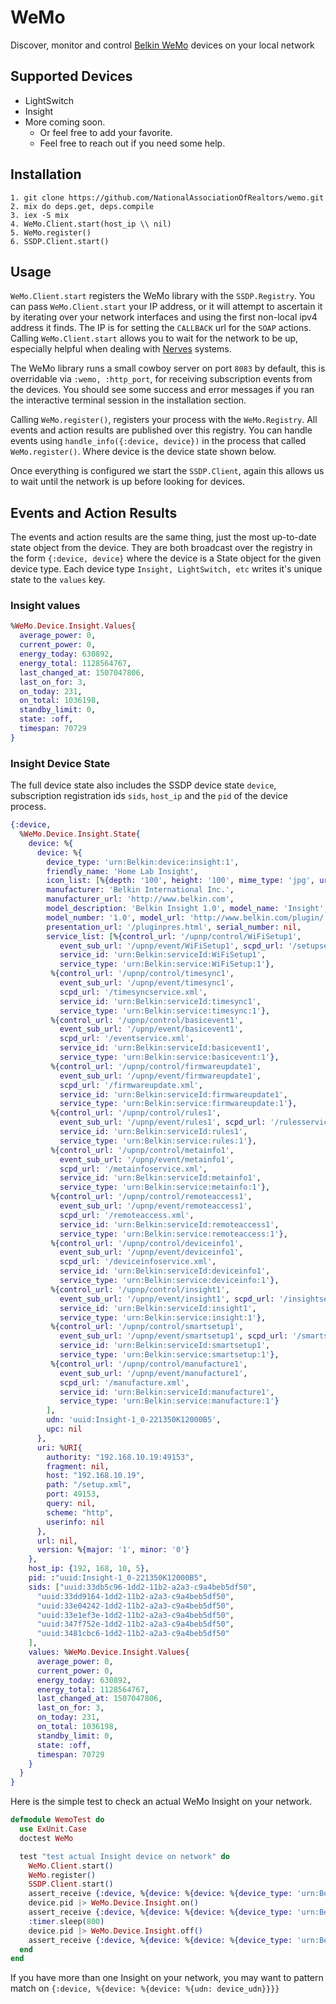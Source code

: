 # WeMo

Discover, monitor and control [Belkin WeMo](http://www.belkin.com/us/Products/home-automation/c/wemo-home-automation/) devices on your local network

## Supported Devices
  * LightSwitch
  * Insight
  * More coming soon.
    * Or feel free to add your favorite.
    * Feel free to reach out if you need some help.

## Installation

    1. git clone https://github.com/NationalAssociationOfRealtors/wemo.git
    2. mix do deps.get, deps.compile
    3. iex -S mix
    4. WeMo.Client.start(host_ip \\ nil)
    5. WeMo.register()
    6. SSDP.Client.start()


## Usage

`WeMo.Client.start` registers the WeMo library with the `SSDP.Registry`. You can pass `WeMo.Client.start` your IP address, or it will attempt to ascertain it by iterating over your network interfaces and using the first non-local ipv4 address it finds. The IP is for setting the `CALLBACK` url for the `SOAP` actions. Calling `WeMo.Client.start` allows you to wait for the network to be up, especially helpful when dealing with [Nerves](http://nerves-project.org) systems.

The WeMo library runs a small cowboy server on port `8083` by default, this is overridable via `:wemo, :http_port`, for receiving subscription events from the devices. You should see some success and error messages if you ran the interactive terminal session in the installation section.

Calling `WeMo.register()`, registers your process with the `WeMo.Registry`. All events and action results are published over this registry. You can handle events using `handle_info({:device, device})` in the process that called `WeMo.register()`. Where device is the device state shown below.

Once everything is configured we start the `SSDP.Client`, again this allows us to wait until the network is up before looking for devices.

## Events and Action Results

The events and action results are the same thing, just the most up-to-date state object from the device. They are both broadcast over the registry in the form `{:device, device}` where the device is a State object for the given device type. Each device type `Insight, LightSwitch, etc` writes it's unique state to the `values` key.

### Insight values
```elixir
%WeMo.Device.Insight.Values{
  average_power: 0,
  current_power: 0,
  energy_today: 630892,
  energy_total: 1128564767,
  last_changed_at: 1507047806,
  last_on_for: 3,
  on_today: 231,
  on_total: 1036198,
  standby_limit: 0,
  state: :off,
  timespan: 70729
}
```

### Insight Device State

The full device state also includes the SSDP device state `device`, subscription registration ids `sids`, `host_ip` and the `pid` of the device process.
```elixir
{:device,
  %WeMo.Device.Insight.State{
    device: %{
      device: %{
        device_type: 'urn:Belkin:device:insight:1',
        friendly_name: 'Home Lab Insight',
        icon_list: [%{depth: '100', height: '100', mime_type: 'jpg', url: 'icon.jpg', width: '100'}],
        manufacturer: 'Belkin International Inc.',
        manufacturer_url: 'http://www.belkin.com',
        model_description: 'Belkin Insight 1.0', model_name: 'Insight',
        model_number: '1.0', model_url: 'http://www.belkin.com/plugin/',
        presentation_url: '/pluginpres.html', serial_number: nil,
        service_list: [%{control_url: '/upnp/control/WiFiSetup1',
           event_sub_url: '/upnp/event/WiFiSetup1', scpd_url: '/setupservice.xml',
           service_id: 'urn:Belkin:serviceId:WiFiSetup1',
           service_type: 'urn:Belkin:service:WiFiSetup:1'},
         %{control_url: '/upnp/control/timesync1',
           event_sub_url: '/upnp/event/timesync1',
           scpd_url: '/timesyncservice.xml',
           service_id: 'urn:Belkin:serviceId:timesync1',
           service_type: 'urn:Belkin:service:timesync:1'},
         %{control_url: '/upnp/control/basicevent1',
           event_sub_url: '/upnp/event/basicevent1',
           scpd_url: '/eventservice.xml',
           service_id: 'urn:Belkin:serviceId:basicevent1',
           service_type: 'urn:Belkin:service:basicevent:1'},
         %{control_url: '/upnp/control/firmwareupdate1',
           event_sub_url: '/upnp/event/firmwareupdate1',
           scpd_url: '/firmwareupdate.xml',
           service_id: 'urn:Belkin:serviceId:firmwareupdate1',
           service_type: 'urn:Belkin:service:firmwareupdate:1'},
         %{control_url: '/upnp/control/rules1',
           event_sub_url: '/upnp/event/rules1', scpd_url: '/rulesservice.xml',
           service_id: 'urn:Belkin:serviceId:rules1',
           service_type: 'urn:Belkin:service:rules:1'},
         %{control_url: '/upnp/control/metainfo1',
           event_sub_url: '/upnp/event/metainfo1',
           scpd_url: '/metainfoservice.xml',
           service_id: 'urn:Belkin:serviceId:metainfo1',
           service_type: 'urn:Belkin:service:metainfo:1'},
         %{control_url: '/upnp/control/remoteaccess1',
           event_sub_url: '/upnp/event/remoteaccess1',
           scpd_url: '/remoteaccess.xml',
           service_id: 'urn:Belkin:serviceId:remoteaccess1',
           service_type: 'urn:Belkin:service:remoteaccess:1'},
         %{control_url: '/upnp/control/deviceinfo1',
           event_sub_url: '/upnp/event/deviceinfo1',
           scpd_url: '/deviceinfoservice.xml',
           service_id: 'urn:Belkin:serviceId:deviceinfo1',
           service_type: 'urn:Belkin:service:deviceinfo:1'},
         %{control_url: '/upnp/control/insight1',
           event_sub_url: '/upnp/event/insight1', scpd_url: '/insightservice.xml',
           service_id: 'urn:Belkin:serviceId:insight1',
           service_type: 'urn:Belkin:service:insight:1'},
         %{control_url: '/upnp/control/smartsetup1',
           event_sub_url: '/upnp/event/smartsetup1', scpd_url: '/smartsetup.xml',
           service_id: 'urn:Belkin:serviceId:smartsetup1',
           service_type: 'urn:Belkin:service:smartsetup:1'},
         %{control_url: '/upnp/control/manufacture1',
           event_sub_url: '/upnp/event/manufacture1',
           scpd_url: '/manufacture.xml',
           service_id: 'urn:Belkin:serviceId:manufacture1',
           service_type: 'urn:Belkin:service:manufacture:1'}
        ],
        udn: 'uuid:Insight-1_0-221350K12000B5',
        upc: nil
      },
      uri: %URI{
        authority: "192.168.10.19:49153",
        fragment: nil,
        host: "192.168.10.19",
        path: "/setup.xml",
        port: 49153,
        query: nil,
        scheme: "http",
        userinfo: nil
      },
      url: nil,
      version: %{major: '1', minor: '0'}
    },
    host_ip: {192, 168, 10, 5},
    pid: :"uuid:Insight-1_0-221350K12000B5",
    sids: ["uuid:33db5c96-1dd2-11b2-a2a3-c9a4beb5df50",
      "uuid:33dd9164-1dd2-11b2-a2a3-c9a4beb5df50",
      "uuid:33e04242-1dd2-11b2-a2a3-c9a4beb5df50",
      "uuid:33e1ef3e-1dd2-11b2-a2a3-c9a4beb5df50",
      "uuid:347f752e-1dd2-11b2-a2a3-c9a4beb5df50",
      "uuid:3481cbc6-1dd2-11b2-a2a3-c9a4beb5df50"
    ],
    values: %WeMo.Device.Insight.Values{
      average_power: 0,
      current_power: 0,
      energy_today: 630892,
      energy_total: 1128564767,
      last_changed_at: 1507047806,
      last_on_for: 3,
      on_today: 231,
      on_total: 1036198,
      standby_limit: 0,
      state: :off,
      timespan: 70729
    }
  }
}
```

Here is the simple test to check an actual WeMo Insight on your network.

```elixir    
defmodule WemoTest do
  use ExUnit.Case
  doctest WeMo

  test "test actual Insight device on network" do
    WeMo.Client.start()
    WeMo.register()
    SSDP.Client.start()
    assert_receive {:device, %{device: %{device: %{device_type: 'urn:Belkin:device:insight:1'}}} = device}, 65_000
    device.pid |> WeMo.Device.Insight.on()
    assert_receive {:device, %{device: %{device: %{device_type: 'urn:Belkin:device:insight:1'}}, values: %{state: :on}} = device}, 10_000
    :timer.sleep(800)
    device.pid |> WeMo.Device.Insight.off()
    assert_receive {:device, %{device: %{device: %{device_type: 'urn:Belkin:device:insight:1'}}, values: %{state: :off}} = device}, 10_000
  end
end
```

If you have more than one Insight on your network, you may want to pattern match on `{:device, %{device: %{device: %{udn: device_udn}}}}`
